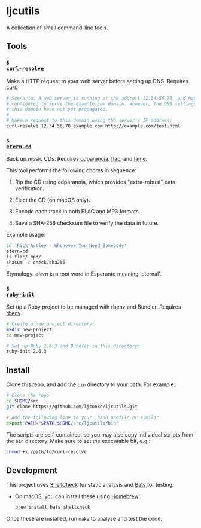# ljcutils

A collection of small command-line tools.

## Tools

### <code>$ <a href="bin/curl-resolve">curl-resolve</a></code>

Make a HTTP request to your web server before setting up DNS.
Requires [curl][].

```sh
# Scenario: A web server is running at the address 12.34.56.78, and has been
# configured to serve the example.com domain. However, the DNS settings for
# this domain have not yet propagated.
#
# Make a request to this domain using the server's IP address:
curl-resolve 12.34.56.78 example.com http://example.com/test.html
```

### <code>$ <a href="bin/etern-cd">etern-cd</a></code>

Back up music CDs. Requires [cdparanoia][], [flac][], and [lame][].

This tool performs the following chores in sequence:

 1. Rip the CD using cdparanoia, which provides "extra-robust" data
    verification.

 1. Eject the CD (on macOS only).

 1. Encode each track in both FLAC and MP3 formats.

 1. Save a SHA-256 checksum file to verify the data in future.

Example usage:

```sh
cd 'Rick Astley - Whenever You Need Somebody'
etern-cd
ls flac/ mp3/
shasum -c check.sha256
```

Etymology: _etern_ is a root word in Esperanto meaning 'eternal'.

### <code>$ <a href="bin/ruby-init">ruby-init</a></code>

Set up a Ruby project to be managed with rbenv and Bundler.
Requires [rbenv][].

```sh
# Create a new project directory:
mkdir new-project
cd new-project

# Set up Ruby 2.6.3 and Bundler in this directory:
ruby-init 2.6.3
```

## Install

Clone this repo, and add the `bin` directory to your path. For example:

```sh
# Clone the repo
cd $HOME/src
git clone https://github.com/ljcooke/ljcutils.git

# Add the following line to your .bash_profile or similar
export PATH="$PATH:$HOME/src/ljcutils/bin"
```

The scripts are self-contained, so you may also copy individual scripts from
the `bin` directory. Make sure to set the executable bit, e.g.:

```sh
chmod +x /path/to/curl-resolve
```

## Development

This project uses [ShellCheck](https://www.shellcheck.net/) for static analysis
and [Bats](https://github.com/sstephenson/bats) for testing.

- On macOS, you can install these using [Homebrew](https://brew.sh/):

  ```sh
  brew install bats shellcheck
  ```

Once these are installed, run `make` to analyse and test the code.

[cdparanoia]: https://www.xiph.org/paranoia/
[curl]: https://curl.haxx.se/
[flac]: https://xiph.org/flac/
[lame]: https://lame.sourceforge.io/
[rbenv]: https://github.com/rbenv/rbenv

